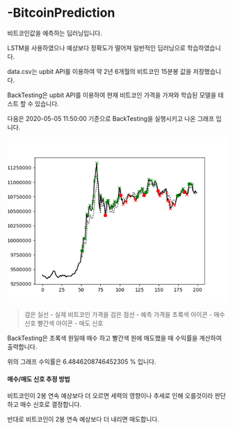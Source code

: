# -BitcoinPrediction

비트코인값을 예측하는 딥러닝입니다.

LSTM을 사용하였으나 예상보다 정확도가 떨어져 일반적인 딥러닝으로 학습하였습니다.

data.csv는 upbit API를 이용하여 약 2년 6개월의 비트코인 15분봉 값을 저장했습니다.

BackTesting은 upbit API를 이용하여 현재 비트코인 가격을 가져와 학습된 모델을 테스트 할 수 있습니다.

다음은 2020-05-05 11:50:00 기준으로 BackTesting을 실행시키고 나온 그래프 입니다.

![Alt text](/Figure_1.png)

>검은 실선 - 실제 비트코인 가격을
>검은 점선 - 예측 가격을
>초록색 아이콘 - 매수 신호
>빨간색 아이콘 - 매도 신호

BackTesting은 초록색 원일때 매수 하고 빨간색 원에 매도했을 때 수익률을 계산하여 출력합니다.

위의 그래프 수익률은 6.4846208746452305 % 입니다.

#### 매수/매도 신호 추정 방법

비트코인이 2봉 연속 예상보다 더 오르면 세력의 영향이나 추세로 인해 오를것이라 판단하고 매수 신호로 결정합니다.

반대로 비트코인이 2봉 연속 예상보다 더 내리면 매도합니다.